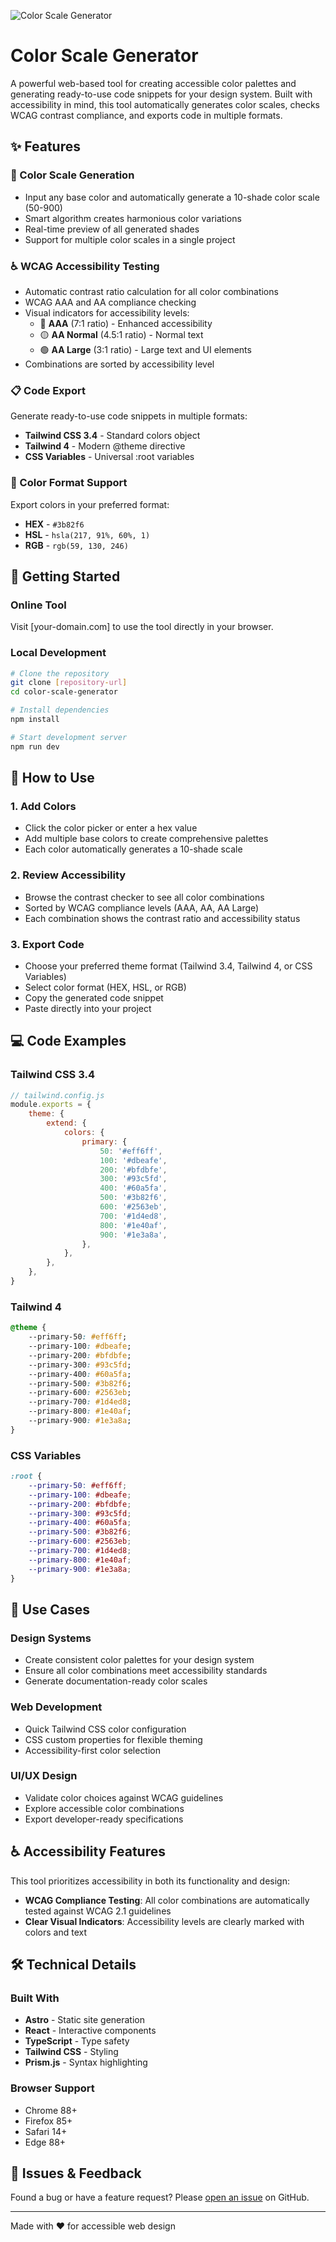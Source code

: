 ![Color Scale Generator](./assets/og-image.png)

# Color Scale Generator

A powerful web-based tool for creating accessible color palettes and generating ready-to-use code snippets for your design system. Built with accessibility in mind, this tool automatically generates color scales, checks WCAG contrast compliance, and exports code in multiple formats.

## ✨ Features

### 🎨 Color Scale Generation

-   Input any base color and automatically generate a 10-shade color scale (50-900)
-   Smart algorithm creates harmonious color variations
-   Real-time preview of all generated shades
-   Support for multiple color scales in a single project

### ♿ WCAG Accessibility Testing

-   Automatic contrast ratio calculation for all color combinations
-   WCAG AAA and AA compliance checking
-   Visual indicators for accessibility levels:
    -   🔵 **AAA** (7:1 ratio) - Enhanced accessibility
    -   🟡 **AA Normal** (4.5:1 ratio) - Normal text
    -   🟢 **AA Large** (3:1 ratio) - Large text and UI elements
-   Combinations are sorted by accessibility level

### 📋 Code Export

Generate ready-to-use code snippets in multiple formats:

-   **Tailwind CSS 3.4** - Standard colors object
-   **Tailwind 4** - Modern @theme directive
-   **CSS Variables** - Universal :root variables

### 🎯 Color Format Support

Export colors in your preferred format:

-   **HEX** - `#3b82f6`
-   **HSL** - `hsla(217, 91%, 60%, 1)`
-   **RGB** - `rgb(59, 130, 246)`

## 🚀 Getting Started

### Online Tool

Visit [your-domain.com] to use the tool directly in your browser.

### Local Development

```bash
# Clone the repository
git clone [repository-url]
cd color-scale-generator

# Install dependencies
npm install

# Start development server
npm run dev
```

## 📖 How to Use

### 1. Add Colors

-   Click the color picker or enter a hex value
-   Add multiple base colors to create comprehensive palettes
-   Each color automatically generates a 10-shade scale

### 2. Review Accessibility

-   Browse the contrast checker to see all color combinations
-   Sorted by WCAG compliance levels (AAA, AA, AA Large)
-   Each combination shows the contrast ratio and accessibility status

### 3. Export Code

-   Choose your preferred theme format (Tailwind 3.4, Tailwind 4, or CSS Variables)
-   Select color format (HEX, HSL, or RGB)
-   Copy the generated code snippet
-   Paste directly into your project

## 💻 Code Examples

### Tailwind CSS 3.4

```javascript
// tailwind.config.js
module.exports = {
	theme: {
		extend: {
			colors: {
				primary: {
					50: '#eff6ff',
					100: '#dbeafe',
					200: '#bfdbfe',
					300: '#93c5fd',
					400: '#60a5fa',
					500: '#3b82f6',
					600: '#2563eb',
					700: '#1d4ed8',
					800: '#1e40af',
					900: '#1e3a8a',
				},
			},
		},
	},
}
```

### Tailwind 4

```css
@theme {
	--primary-50: #eff6ff;
	--primary-100: #dbeafe;
	--primary-200: #bfdbfe;
	--primary-300: #93c5fd;
	--primary-400: #60a5fa;
	--primary-500: #3b82f6;
	--primary-600: #2563eb;
	--primary-700: #1d4ed8;
	--primary-800: #1e40af;
	--primary-900: #1e3a8a;
}
```

### CSS Variables

```css
:root {
	--primary-50: #eff6ff;
	--primary-100: #dbeafe;
	--primary-200: #bfdbfe;
	--primary-300: #93c5fd;
	--primary-400: #60a5fa;
	--primary-500: #3b82f6;
	--primary-600: #2563eb;
	--primary-700: #1d4ed8;
	--primary-800: #1e40af;
	--primary-900: #1e3a8a;
}
```

## 🎯 Use Cases

### Design Systems

-   Create consistent color palettes for your design system
-   Ensure all color combinations meet accessibility standards
-   Generate documentation-ready color scales

### Web Development

-   Quick Tailwind CSS color configuration
-   CSS custom properties for flexible theming
-   Accessibility-first color selection

### UI/UX Design

-   Validate color choices against WCAG guidelines
-   Explore accessible color combinations
-   Export developer-ready specifications

## ♿ Accessibility Features

This tool prioritizes accessibility in both its functionality and design:

-   **WCAG Compliance Testing**: All color combinations are automatically tested against WCAG 2.1 guidelines
-   **Clear Visual Indicators**: Accessibility levels are clearly marked with colors and text

## 🛠 Technical Details

### Built With

-   **Astro** - Static site generation
-   **React** - Interactive components
-   **TypeScript** - Type safety
-   **Tailwind CSS** - Styling
-   **Prism.js** - Syntax highlighting

### Browser Support

-   Chrome 88+
-   Firefox 85+
-   Safari 14+
-   Edge 88+

## 🐛 Issues & Feedback

Found a bug or have a feature request? Please [open an issue](https://github.com/Samalmohanna1/designer-utils/issues) on GitHub.

---

Made with ❤️ for accessible web design
